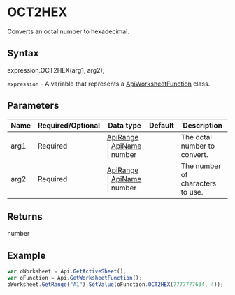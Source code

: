 # OCT2HEX

Converts an octal number to hexadecimal.

## Syntax

expression.OCT2HEX(arg1, arg2);

`expression` - A variable that represents a [ApiWorksheetFunction](../ApiWorksheetFunction.md) class.

## Parameters

| **Name** | **Required/Optional** | **Data type** | **Default** | **Description** |
| ------------- | ------------- | ------------- | ------------- | ------------- |
| arg1 | Required | [ApiRange](../../ApiRange/ApiRange.md) &#124; [ApiName](../../ApiName/ApiName.md) &#124; number |  | The octal number to convert. |
| arg2 | Required | [ApiRange](../../ApiRange/ApiRange.md) &#124; [ApiName](../../ApiName/ApiName.md) &#124; number |  | The number of characters to use. |

## Returns

number

## Example



```javascript
var oWorksheet = Api.GetActiveSheet();
var oFunction = Api.GetWorksheetFunction();
oWorksheet.GetRange("A1").SetValue(oFunction.OCT2HEX(7777777634, 4));
```
